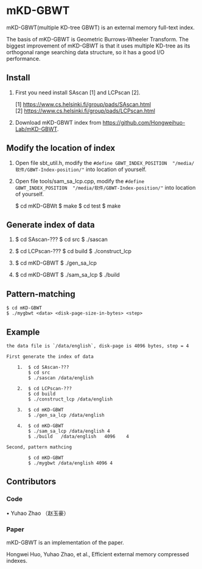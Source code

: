 # mKD-GBWT
mKD-GBWT(multiple KD-tree GBWT) is an external memory full-text index.

The basis of mKD-GBWT is Geometric Burrows-Wheeler Transform. The biggest improvement of mKD-GBWT is that it uses multiple KD-tree as its orthogonal range searching data structure, so it has a good I/O performance.

## Install
1. First you need install SAscan [1] and LCPscan [2].

      [1] https://www.cs.helsinki.fi/group/pads/SAscan.html    
      [2] https://www.cs.helsinki.fi/group/pads/LCPscan.html    

2. Download mKD-GBWT index from https://github.com/Hongweihuo-Lab/mKD-GBWT.

## Modify the location of index
1. Open file sbt_util.h, modify the `#define GBWT_INDEX_POSITION  "/media/软件/GBWT-Index-position/"` into location of yourself.

2. Open file tools/sam_sa_lcp.cpp, modify the `#define GBWT_INDEX_POSITION  "/media/软件/GBWT-Index-position/"` into location of yourself.

	$ cd mKD-GBWt
	$ make
	$ cd test
	$ make

## Generate index of data
1. 	$ cd SAscan-???
	$ cd src
	$ ./sascan <data>

2.	$ cd LCPscan-???
	$ cd build
	$ ./construct_lcp <data>

3.	$ cd mKD-GBWT
	$ ./gen_sa_lcp <data>

4.	$ cd mKD-GBWT
	$ ./sam_sa_lcp <data> <step>
	$ ./build	<data>	<disk-page-size-in-bytes> <step>         

## Pattern-matching
	$ cd mKD-GBWT     
	$ ./mygbwt <data> <disk-page-size-in-bytes> <step>      

## Example
	the data file is `/data/english`, disk-page is 4096 bytes, step = 4

	First generate the index of data

		1. 	$ cd SAscan-???       
			$ cd src      
			$ ./sascan /data/english         

		2.	$ cd LCPscan-???    
			$ cd build     
			$ ./construct_lcp /data/english     

		3.	$ cd mKD-GBWT    
			$ ./gen_sa_lcp /data/english     

		4.	$ cd mKD-GBWT    
			$ ./sam_sa_lcp /data/english 4     
			$ ./build	/data/english	4096  	4     

	Second, pattern mathcing
	
			$ cd mKD-GBWT    
			$ ./mygbwt /data/english 4096 4    

## Contributors
### Code
•	Yuhao Zhao （赵玉豪）

### Paper
mKD-GBWT is an implementation of the paper.

Hongwei Huo, Yuhao Zhao, et al., Efficient external memory compressed indexes.
